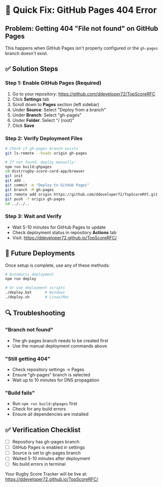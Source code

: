 # 🔧 Quick Fix: GitHub Pages 404 Error

## Problem: Getting 404 "File not found" on GitHub Pages

This happens when GitHub Pages isn't properly configured or the `gh-pages` branch doesn't exist.

## ✅ Solution Steps

### Step 1: Enable GitHub Pages (Required)

1. Go to your repository: <https://github.com/ddeveloper72/TopScoreRFC>
2. Click **Settings** tab
3. Scroll down to **Pages** section (left sidebar)
4. Under **Source**: Select "Deploy from a branch"
5. Under **Branch**: Select "gh-pages"
6. Under **Folder**: Select "/ (root)"
7. Click **Save**

### Step 2: Verify Deployment Files

```bash
# Check if gh-pages branch exists
git ls-remote --heads origin gh-pages

# If not found, deploy manually:
npm run build:ghpages
cd dist/rugby-score-card-app/browser
git init
git add .
git commit -m "Deploy to GitHub Pages"
git branch -M gh-pages
git remote add origin https://github.com/ddeveloper72/TopScoreRFC.git
git push -f origin gh-pages
cd ../../..
```

### Step 3: Wait and Verify

- Wait 5-10 minutes for GitHub Pages to update
- Check deployment status in repository **Actions** tab
- Visit: <https://ddeveloper72.github.io/TopScoreRFC/>

## 🚀 Future Deployments

Once setup is complete, use any of these methods:

```bash
# Automatic deployment
npm run deploy

# Or use deployment scripts
./deploy.bat      # Windows
./deploy.sh       # Linux/Mac
```

## 🔍 Troubleshooting

### "Branch not found"

- The gh-pages branch needs to be created first
- Use the manual deployment commands above

### "Still getting 404"

- Check repository settings → Pages
- Ensure "gh-pages" branch is selected
- Wait up to 10 minutes for DNS propagation

### "Build fails"

- Run `npm run build:ghpages` first
- Check for any build errors
- Ensure all dependencies are installed

## ✅ Verification Checklist

- [ ] Repository has gh-pages branch
- [ ] GitHub Pages is enabled in settings  
- [ ] Source is set to gh-pages branch
- [ ] Waited 5-10 minutes after deployment
- [ ] No build errors in terminal

Your Rugby Score Tracker will be live at: <https://ddeveloper72.github.io/TopScoreRFC/>
